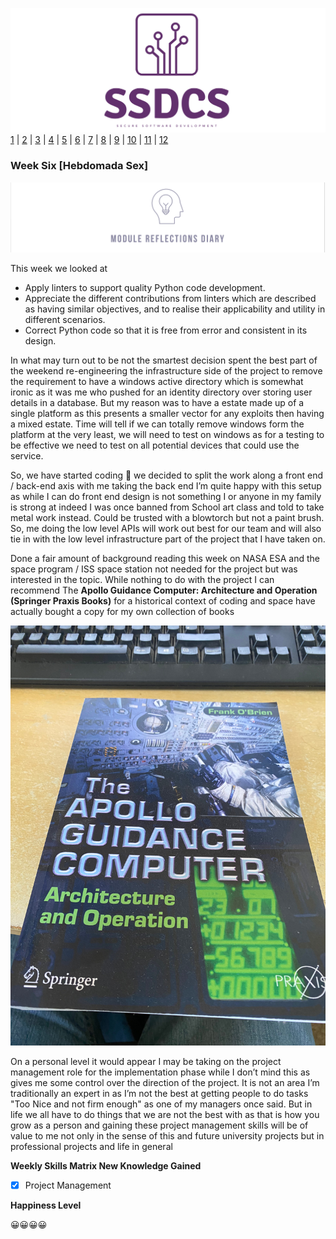 ![Logo](Images/Logo.png)
[1](/MyPortfolio/SSDCS/Unit01.html) | [2](/MyPortfolio/SSDCS/Unit02.html) | [3](/MyPortfolio/SSDCS/Unit03.html) | [4](/MyPortfolio/SSDCS/Unit04.html) | [5](/MyPortfolio/SSDCS/Unit05.html) | [6](/MyPortfolio/SSDCS/Unit06.html) | [7](/MyPortfolio/SSDCS/Unit07.html) | [8](/MyPortfolio/SSDCS/Unit08.html) | [9](/MyPortfolio/SSDCS/Unit09.html) | [10](/MyPortfolio/SSDCS/Unit10.html) | [11](/MyPortfolio/SSDCS/Unit11.html) | [12](/MyPortfolio/SSDCS/Unit12.html)
### Week Six [Hebdomada Sex]

![Logo](Images/Diary.png)

This week we looked at

* Apply linters to support quality Python code development.
* Appreciate the different contributions from linters which are described as having similar objectives, and to realise their applicability and utility in different scenarios.
* Correct Python code so that it is free from error and consistent in its design.

In what may turn out to be not the smartest decision spent the best part of the weekend re-engineering the infrastructure side of the project to remove the requirement to have a windows active directory which is somewhat ironic as it was me who pushed for an identity directory over storing user details in a database. But my reason was to have a estate made up of a single platform as this presents a smaller vector for any exploits then having a mixed estate. Time will tell if we can totally remove windows form the platform at the very least, we will need to test on windows as for a testing to be effective we need to test on all potential devices that could use the service.

So, we have started coding 🥳 we decided to split the work along a front end / back-end axis with me taking the back end I’m quite happy with this setup as while I can do front end design is not something I or anyone in my family is strong at indeed I was once banned from School art class and told to take metal work instead. Could be trusted with a blowtorch but not a paint brush. So, me doing the low level APIs will work out best for our team and will also tie in with the low level infrastructure part of the project that I have taken on.

Done a fair amount of background reading this week on NASA ESA and the space program / ISS space station not needed for the project but was interested in the topic. While nothing to do with the project I can recommend The **Apollo Guidance Computer: Architecture and Operation (Springer Praxis Books)** for a historical context of coding and space have actually bought a copy for my own collection of books

![BOOK](Images/BOOK.jpg)

On a personal level it would appear I may be taking on the project management role for the implementation phase while I don’t mind this as gives me some control over the direction of the project. It is not an area I’m traditionally an expert in as I’m not the best at getting people to do tasks "Too Nice and not firm enough" as one of my managers once said. But in life we all have to do things that we are not the best with as that is how you grow as a person and gaining these project management skills will be of value to me not only in the sense of this and future university projects but in professional projects and life in general

**Weekly Skills Matrix New Knowledge Gained**

- [x] Project Management

**Happiness Level**

😀😀😀😀
